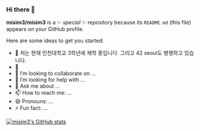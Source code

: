 ### Hi there 👋

**misim3/misim3** is a ✨ _special_ ✨ repository because its `README.md` (this file) appears on your GitHub profile.

Here are some ideas to get you started:

- 🔭 저는 현재 인천대학교 3학년에 재학 중입니다. 그리고 42 seoul도 병행하고 있습니다.
- 🌱 
- 👯 I’m looking to collaborate on ...
- 🤔 I’m looking for help with ...
- 💬 Ask me about ...
- 📫 How to reach me: ...
- 😄 Pronouns: ...
- ⚡ Fun fact: ...


[![misim3's GitHub stats](https://github-readme-stats.vercel.app/api?username=misim3)](https://github.com/anuraghazra/github-readme-stats)
